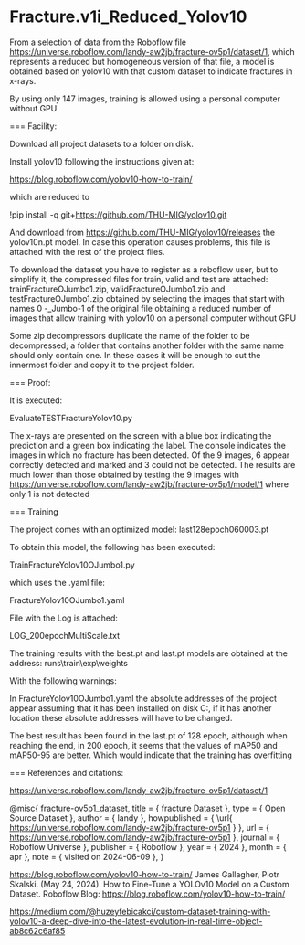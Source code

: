 # Fracture.v1i_Reduced_Yolov10
From a selection of data from the Roboflow file https://universe.roboflow.com/landy-aw2jb/fracture-ov5p1/dataset/1, which represents a reduced but homogeneous version of that file, a model is obtained based on yolov10 with that custom dataset to indicate fractures in x-rays.

By using only 147 images, training is allowed using a personal computer without GPU

===
Facility:

Download all project datasets to a folder on disk.

Install yolov10 following the instructions given at:

https://blog.roboflow.com/yolov10-how-to-train/

which are reduced to

 !pip install -q git+https://github.com/THU-MIG/yolov10.git

And download from https://github.com/THU-MIG/yolov10/releases the yolov10n.pt model. In case this operation causes problems, this file is attached with the rest of the project files.

To download the dataset you have to register as a roboflow user, but to simplify it, the compressed files for train, valid and test are attached: trainFractureOJumbo1.zip, validFractureOJumbo1.zip and testFractureOJumbo1.zip obtained by selecting the images that start with names 0 -_Jumbo-1 of the original file obtaining a reduced number of images that allow training with yolov10 on a personal computer without GPU

Some zip decompressors duplicate the name of the folder to be decompressed; a folder that contains another folder with the same name should only contain one. In these cases it will be enough to cut the innermost folder and copy it to the project folder.

===
Proof:

It is executed:

EvaluateTESTFractureYolov10.py

The x-rays are presented on the screen with a blue box indicating the prediction and a green box indicating the label. The console indicates the images in which no fracture has been detected.
Of the 9 images, 6 appear correctly detected and marked and 3 could not be detected.
The results are much lower than those obtained by testing the 9 images with https://universe.roboflow.com/landy-aw2jb/fracture-ov5p1/model/1 where only 1 is not detected

===
 Training

The project comes with an optimized model: last128epoch060003.pt

To obtain this model, the following has been executed:

TrainFractureYolov10OJumbo1.py

which uses the .yaml file:

FractureYolov10OJumbo1.yaml

File with the Log is attached:

LOG_200epochMultiScale.txt

The training results with the best.pt and last.pt models are obtained at the address:
runs\train\exp\weights

With the following warnings:

In FractureYolov10OJumbo1.yaml the absolute addresses of the project appear assuming that it has been installed on disk C:, if it has another location these absolute addresses will have to be changed.

The best result has been found in the last.pt of 128 epoch, although when reaching the end, in 200 epoch, it seems that the values ​​of mAP50 and mAP50-95 are better. Which would indicate that the training has overfitting

===
References and citations:

https://universe.roboflow.com/landy-aw2jb/fracture-ov5p1/dataset/1

@misc{
                            fracture-ov5p1_dataset,
                            title = { fracture Dataset },
                            type = { Open Source Dataset },
                            author = { landy },
                            howpublished = { \url{ https://universe.roboflow.com/landy-aw2jb/fracture-ov5p1 } },
                            url = { https://universe.roboflow.com/landy-aw2jb/fracture-ov5p1 },
                            journal = { Roboflow Universe },
                            publisher = { Roboflow },
                            year = { 2024 },
                            month = { apr },
                            note = { visited on 2024-06-09 },
                            }

https://blog.roboflow.com/yolov10-how-to-train/
James Gallagher, Piotr Skalski. (May 24, 2024). How to Fine-Tune a YOLOv10 Model on a Custom Dataset. Roboflow Blog: https://blog.roboflow.com/yolov10-how-to-train/

https://medium.com/@huzeyfebicakci/custom-dataset-training-with-yolov10-a-deep-dive-into-the-latest-evolution-in-real-time-object-ab8c62c6af85
